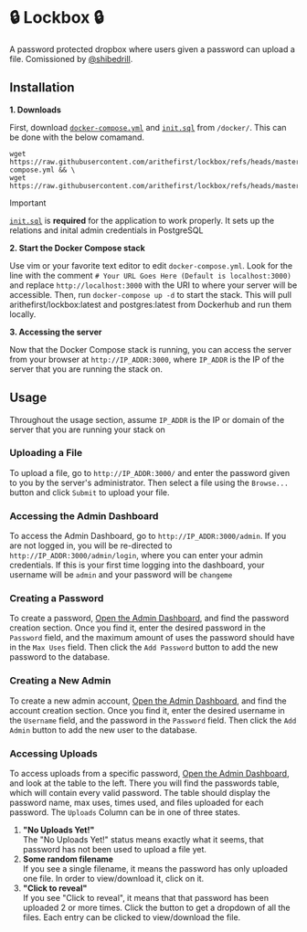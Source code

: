# 🔒 Lockbox 🔒

A password protected dropbox where users given a password can upload a file. Comissioned by [@shibedrill](https://github.com/shibedrill).

## Installation

**1. Downloads**

First, download [`docker-compose.yml`](https://github.com/arithefirst/lockbox/blob/master/docker/docker-compose.yml) and [`init.sql`](https://github.com/arithefirst/lockbox/blob/master/docker/init.sql) from `/docker/`. This can be done with the below comamand.

```shell
wget https://raw.githubusercontent.com/arithefirst/lockbox/refs/heads/master/docker/docker-compose.yml && \
wget https://raw.githubusercontent.com/arithefirst/lockbox/refs/heads/master/docker/init.sql
```
> [!IMPORTANT]  
> [`init.sql`](https://github.com/arithefirst/lockbox/blob/master/docker/init.sql) is **required** for the application to work properly. It sets up the relations and inital admin credentials in PostgreSQL

**2. Start the Docker Compose stack**

Use vim or your favorite text editor to edit `docker-compose.yml`. Look for the line with the comment `# Your URL Goes Here (Default is localhost:3000)` and replace `http://localhost:3000` with the URI to where your server will be accessible. Then, run `docker-compose up -d` to start the stack. This will pull arithefirst/lockbox:latest and postgres:latest from Dockerhub and run them locally.

**3. Accessing the server**

Now that the Docker Compose stack is running, you can access the server from your browser at `http://IP_ADDR:3000`, where `IP_ADDR` is the IP of the server that you are running the stack on.


## Usage
Throughout the usage section, assume `IP_ADDR` is the IP or domain of the server that you are running your stack on

### Uploading a File
To upload a file, go to `http://IP_ADDR:3000/` and enter the password given to you by the server's administrator. Then select a file using the `Browse...` button and click `Submit` to upload your file.

### Accessing the Admin Dashboard
To access the Admin Dashboard, go to `http://IP_ADDR:3000/admin`. If you are not logged in, you will be re-directed to `http://IP_ADDR:3000/admin/login`, where you can enter your admin credentials. If this is your first time logging into the dashboard, your username will be `admin` and your password will be `changeme`

### Creating a Password
To create a password, [Open the Admin Dashboard](#accessing-the-admin-dashboard), and find the password creation section. Once you find it, enter the desired password in the `Password` field, and the maximum amount of uses the password should have in the `Max Uses` field. Then click the `Add Password` button to add the new password to the database.

### Creating a New Admin
To create a new admin account, [Open the Admin Dashboard](#accessing-the-admin-dashboard), and find the account creation section. Once you find it, enter the desired username in the `Username` field, and the password in the `Password` field. Then click the `Add Admin` button to add the new user to the database.

### Accessing Uploads
To access uploads from a specific password, [Open the Admin Dashboard](#accessing-the-admin-dashboard), and look at the table to the left. There you will find the passwords table, which will contain every valid password. The table should display the password name, max uses, times used, and files uploaded for each password. The `Uploads` Column can be in one of three states.
1) **"No Uploads Yet!"**<br>
   The "No Uploads Yet!" status means exactly what it seems, that password has not been used to upload a file yet.
2) **Some random filename**<br>
   If you see a single filename, it means the password has only uploaded one file. In order to view/download it, click on it.
3) **"Click to reveal"**<br>
   If you see "Click to reveal", it means that that password has been uploaded 2 or more times. Click the button to get a dropdown of all the files. Each entry can be clicked to view/download the file.
